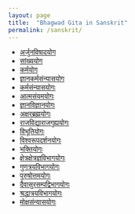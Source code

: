 ```yaml
---
layout: page
title:  "Bhagwad Gita in Sanskrit"
permalink: /sanskrit/
---
```


<ul class="post-list">
		<li><a class="post-meta" href="1/">अर्जुनविषादयोग </a></li>
		<li><a class="post-meta" href="2/">सांख्ययोग</a></li>
		<li><a class="post-meta" href="3/">कर्मयोग</a></li>
		<li><a class="post-meta" href="4/">ज्ञानकर्मसंन्यासयोग</a></li>
		<li><a class="post-meta" href="5/">कर्मसंन्यासयोगः</a></li>
		<li><a class="post-meta" href="6/">आत्मसंयमयोगः</a></li>
		<li><a class="post-meta" href="7/">ज्ञानविज्ञानयोगः</a></li>
		<li><a class="post-meta" href="8/">अक्षरब्रह्मयोगः</a></li>
		<li><a class="post-meta" href="9/">राजविद्याराजगुह्ययोगः</a></li>
		<li><a class="post-meta" href="10/">विभूतियोगः</a></li>
		<li><a class="post-meta" href="11/">विश्वरूपदर्शनयोगः</a></li>
		<li><a class="post-meta" href="12/">भक्तियोगः</a></li>
		<li><a class="post-meta" href="13/">क्षेत्रक्षेत्रज्ञविभागयोगः</a></li>
		<li><a class="post-meta" href="14/">गुणत्रयविभागयोगः</a></li>
		<li><a class="post-meta" href="15/">पुरुषोत्तमयोगः</a></li>
		<li><a class="post-meta" href="16/">दैवासुरसम्पद्विभागयोगः</a></li>
		<li><a class="post-meta" href="17/">श्रद्धात्रयविभागयोगः</a></li>
		<li><a class="post-meta" href="18/">मोक्षसंन्यासयोगः</a></li>
  </ul>


